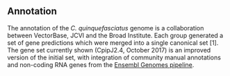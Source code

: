 Annotation
----------

The annotation of the *C. quinquefasciatus* genome is a collaboration
between VectorBase, JCVI and the Broad Institute. Each group generated a
set of gene predictions which were merged into a single canonical set
\[1\]. The gene set currently shown (CpipJ2.4, October 2017) is an
improved version of the initial set, with integration of community
manual annotations and non-coding RNA genes from the [Ensembl Genomes
pipeline](http://ensemblgenomes.org/info/data/ncrna).
